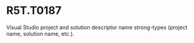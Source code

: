 # R5T.T0187
Visual Studio project and solution descriptor name strong-types (project name, solution name, etc.).
